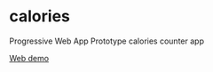 # calories
Progressive Web App
Prototype calories counter app

[Web demo](https://calories.now.sh)


